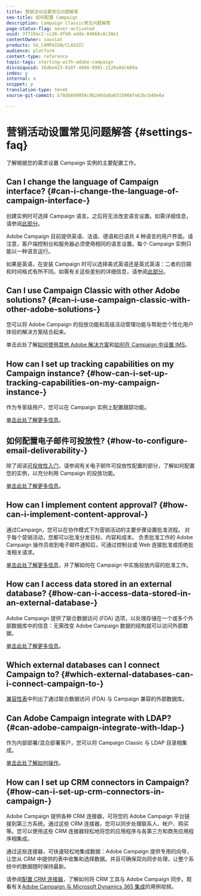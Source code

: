 ```yaml
---
title: 营销活动设置常见问题解答
seo-title: 如何配置 Campaign
description: Campaign Classic常见问题解答
page-status-flag: never-activated
uuid: 3f719ac2-cc26-4fb0-adda-84666c8c38e1
contentOwner: sauviat
products: SG_CAMPAIGN/CLASSIC
audience: platform
content-type: reference
topic-tags: starting-with-adobe-campaign
discoiquuid: 16dbe423-018f-4666-9901-2120a8dc609a
index: y
internal: n
snippet: y
translation-type: tm+mt
source-git-commit: b78db689958c9b240da9a0315060fe63bcb48e0a

---
```



# 营销活动设置常见问题解答 {#settings-faq}

了解根据您的需求设置 Campaign 实例的主要配置工作。

## Can I change the language of Campaign interface? {#can-i-change-the-language-of-campaign-interface-}

创建实例时可选择 Campaign 语言。之后将无法改变语言设置。如需详细信息，请参阅[此部分](../../installation/using/creating-an-instance-and-logging-on.md)。

Adobe Campaign 目前提供英语、法语、德语和日语共 4 种语言的用户界面。请注意，客户端控制台和服务器必须使用相同的语言设置。每个 Campaign 实例只能以一种语言运行。

如果是英语，在安装 Campaign 时可以选择美式英语还是英式英语：二者的日期和时间格式有所不同。如需有关这些差别的详细信息，请参阅[此部分](../../platform/using/adobe-campaign-workspace.md#date-and-time)。

## Can I use Campaign Classic with other Adobe solutions? {#can-i-use-campaign-classic-with-other-adobe-solutions-}

您可以将 Adobe Campaign 的投放功能和高级活动管理功能与帮助您个性化用户体验的解决方案结合起来。

单击此处了解[如何使用其他 Adobe 解决方案](../../integrations/using/about-campaign-integrations.md)和[如何在 Campaign 中设置 IMS](../../integrations/using/about-adobe-id.md)。

## How can I set up tracking capabilities on my Campaign instance? {#how-can-i-set-up-tracking-capabilities-on-my-campaign-instance-}

作为专家级用户，您可以在 Campaign 实例上配置跟踪功能。

[单击此处了解更多信息](../../installation/using/deploying-an-instance.md#tracking-configuration)。

## 如何配置电子邮件可投放性? {#how-to-configure-email-deliverability-}

除了阅读[可投放性入门](https://docs.adobe.com/content/help/en/campaign-classic/using/sending-messages/deliverability-management/about-deliverability.html)，请参阅有关电子邮件可投放性配置的部分，了解如何配置您的实例，以充分利用 Campaign 的投放功能。

[单击此处了解更多信息](../../installation/using/email-deliverability.md)。

## How can I implement content approval? {#how-can-i-implement-content-approval-}

通过Campaign，您可以在协作模式下为营销活动的主要步骤设置批准流程。 对于每个营销活动，您都可以批准分发目标、内容和成本。 负责批准工作的 Adobe Campaign 操作员收到电子邮件通知后，可通过控制台或 Web 连接批准或拒绝批准相关请求。

[单击此处了解更多信息](../../campaign/using/marketing-campaign-approval.md#checking-and-approving-deliveries)，并了解如何在 Campaign 中实施投放内容的批准工作。

## How can I access data stored in an external database? {#how-can-i-access-data-stored-in-an-external-database-}

Adobe Campaign 提供了联合数据访问 (FDA) 选项，以处理存储在一个或多个外部数据库中的信息：无需改变 Adobe Campaign 数据的结构就可以访问外部数据。

[单击此处了解更多信息](../../platform/using/connecting-to-database.md)。

## Which external databases can I connect Campaign to? {#which-external-databases-can-i-connect-campaign-to-}

[兼容性表](https://helpx.adobe.com/campaign/kb/compatibility-matrix.html)中列出了通过联合数据访问 (FDA) 与 Campaign 兼容的外部数据库。

## Can Adobe Campaign integrate with LDAP? {#can-adobe-campaign-integrate-with-ldap-}

作为内部部署/混合部署客户，您可以将 Campaign Classic 与 LDAP 目录相集成。

[单击此处了解如何操作](../../installation/using/connecting-through-ldap.md)。

## How can I set up CRM connectors in Campaign? {#how-can-i-set-up-crm-connectors-in-campaign-}

Adobe Campaign 提供各种 CRM 连接器，可将您的 Adobe Campaign 平台链接到第三方系统。通过这些 CRM 连接器，您可以同步处理联系人、帐户、购买等。您可以使用这些 CRM 连接器轻松地将您的应用程序与各第三方和商务应用程序相集成。

通过这些连接器，可快速轻松地集成数据：Adobe Campaign 提供专用的向导，让您从 CRM 中提供的表中收集和选择数据。并且可确保双向同步处理，让整个系统中的数据随时保持最新。

请参阅[配置 CRM 连接器](../../platform/using/crm-connectors.md)，了解如何将 CRM 工具与 Adobe Campaign 同步。观看有关[Adobe Campaign 与 Microsoft Dynamics 365 集成](https://helpx.adobe.com/campaign/kt/acc/using/acc-integrate-dynamics365-with-acc-feature-video-set-up.html)的用例视频。
